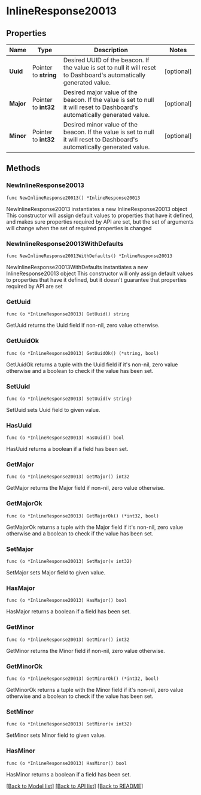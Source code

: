 # InlineResponse20013

## Properties

Name | Type | Description | Notes
------------ | ------------- | ------------- | -------------
**Uuid** | Pointer to **string** | Desired UUID of the beacon. If the value is set to null it will reset to Dashboard&#39;s automatically generated value. | [optional] 
**Major** | Pointer to **int32** | Desired major value of the beacon. If the value is set to null it will reset to Dashboard&#39;s automatically generated value. | [optional] 
**Minor** | Pointer to **int32** | Desired minor value of the beacon. If the value is set to null it will reset to Dashboard&#39;s automatically generated value. | [optional] 

## Methods

### NewInlineResponse20013

`func NewInlineResponse20013() *InlineResponse20013`

NewInlineResponse20013 instantiates a new InlineResponse20013 object
This constructor will assign default values to properties that have it defined,
and makes sure properties required by API are set, but the set of arguments
will change when the set of required properties is changed

### NewInlineResponse20013WithDefaults

`func NewInlineResponse20013WithDefaults() *InlineResponse20013`

NewInlineResponse20013WithDefaults instantiates a new InlineResponse20013 object
This constructor will only assign default values to properties that have it defined,
but it doesn't guarantee that properties required by API are set

### GetUuid

`func (o *InlineResponse20013) GetUuid() string`

GetUuid returns the Uuid field if non-nil, zero value otherwise.

### GetUuidOk

`func (o *InlineResponse20013) GetUuidOk() (*string, bool)`

GetUuidOk returns a tuple with the Uuid field if it's non-nil, zero value otherwise
and a boolean to check if the value has been set.

### SetUuid

`func (o *InlineResponse20013) SetUuid(v string)`

SetUuid sets Uuid field to given value.

### HasUuid

`func (o *InlineResponse20013) HasUuid() bool`

HasUuid returns a boolean if a field has been set.

### GetMajor

`func (o *InlineResponse20013) GetMajor() int32`

GetMajor returns the Major field if non-nil, zero value otherwise.

### GetMajorOk

`func (o *InlineResponse20013) GetMajorOk() (*int32, bool)`

GetMajorOk returns a tuple with the Major field if it's non-nil, zero value otherwise
and a boolean to check if the value has been set.

### SetMajor

`func (o *InlineResponse20013) SetMajor(v int32)`

SetMajor sets Major field to given value.

### HasMajor

`func (o *InlineResponse20013) HasMajor() bool`

HasMajor returns a boolean if a field has been set.

### GetMinor

`func (o *InlineResponse20013) GetMinor() int32`

GetMinor returns the Minor field if non-nil, zero value otherwise.

### GetMinorOk

`func (o *InlineResponse20013) GetMinorOk() (*int32, bool)`

GetMinorOk returns a tuple with the Minor field if it's non-nil, zero value otherwise
and a boolean to check if the value has been set.

### SetMinor

`func (o *InlineResponse20013) SetMinor(v int32)`

SetMinor sets Minor field to given value.

### HasMinor

`func (o *InlineResponse20013) HasMinor() bool`

HasMinor returns a boolean if a field has been set.


[[Back to Model list]](../README.md#documentation-for-models) [[Back to API list]](../README.md#documentation-for-api-endpoints) [[Back to README]](../README.md)


